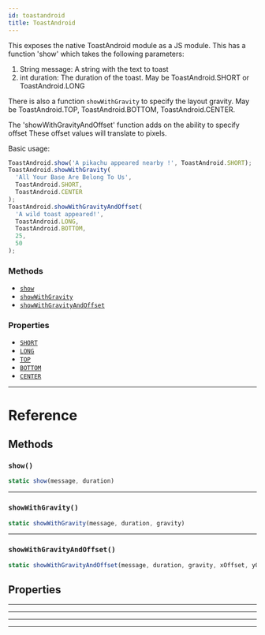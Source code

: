 ```yaml
---
id: toastandroid
title: ToastAndroid
---
```


This exposes the native ToastAndroid module as a JS module. This has a function 'show' which takes the following parameters:

1. String message: A string with the text to toast
2. int duration: The duration of the toast. May be ToastAndroid.SHORT or ToastAndroid.LONG

There is also a function `showWithGravity` to specify the layout gravity. May be ToastAndroid.TOP, ToastAndroid.BOTTOM, ToastAndroid.CENTER.

The 'showWithGravityAndOffset' function adds on the ability to specify offset These offset values will translate to pixels.

Basic usage:

```javascript
ToastAndroid.show('A pikachu appeared nearby !', ToastAndroid.SHORT);
ToastAndroid.showWithGravity(
  'All Your Base Are Belong To Us',
  ToastAndroid.SHORT,
  ToastAndroid.CENTER
);
ToastAndroid.showWithGravityAndOffset(
  'A wild toast appeared!',
  ToastAndroid.LONG,
  ToastAndroid.BOTTOM,
  25,
  50
);
```

### Methods

* [`show`](toastandroid.md#show)
* [`showWithGravity`](toastandroid.md#showwithgravity)
* [`showWithGravityAndOffset`](toastandroid.md#showwithgravityandoffset)

### Properties

* [`SHORT`](toastandroid.md#short)
* [`LONG`](toastandroid.md#long)
* [`TOP`](toastandroid.md#top)
* [`BOTTOM`](toastandroid.md#bottom)
* [`CENTER`](toastandroid.md#center)

---

# Reference

## Methods

### `show()`

```javascript
static show(message, duration)
```

---

### `showWithGravity()`

```javascript
static showWithGravity(message, duration, gravity)
```

---

### `showWithGravityAndOffset()`

```javascript
static showWithGravityAndOffset(message, duration, gravity, xOffset, yOffset)
```

## Properties

---

---

---

---
